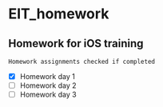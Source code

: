 # EIT_homework
## Homework for iOS training 

`Homework assignments checked if completed`

- [x] Homework day 1
- [ ] Homework day 2
- [ ] Homework day 3
